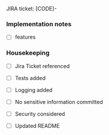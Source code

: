 JIRA ticket: [CODE]-

### Implementation notes

- [ ] features

### Housekeeping

- [ ] Jira Ticket referenced
- [ ] Tests added
- [ ] Logging added
- [ ] No sensitive information committed
- [ ] Security considered
- [ ] Updated README

